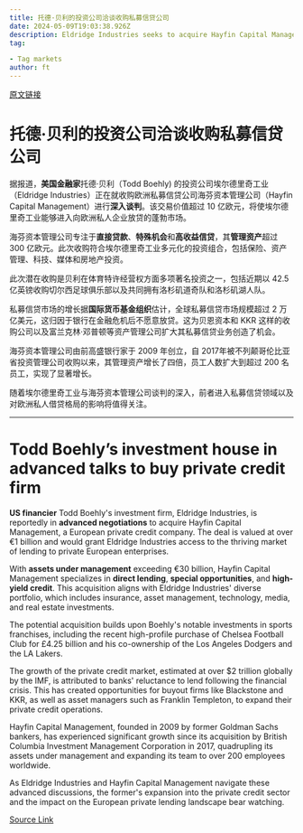 ```yaml
---
title: 托德·贝利的投资公司洽谈收购私募信贷公司
date: 2024-05-09T19:03:38.926Z
description: Eldridge Industries seeks to acquire Hayfin Capital Management in €1bn-plus deal
tag: 

- Tag markets
author: ft
---
```


[原文链接](https://ft.com/content/37790b78-4f10-4ee9-b763-0c633c011f77)

# 托德·贝利的投资公司洽谈收购私募信贷公司

据报道，**美国金融家**托德·贝利（Todd Boehly) 的投资公司埃尔德里奇工业（Eldridge Industries）正在就收购欧洲私募信贷公司海芬资本管理公司（Hayfin Capital Management）进行**深入谈判**。该交易价值超过 10 亿欧元，将使埃尔德里奇工业能够进入向欧洲私人企业放贷的蓬勃市场。

海芬资本管理公司专注于**直接贷款**、**特殊机会**和**高收益信贷**，其**管理资产**超过 300 亿欧元。此次收购符合埃尔德里奇工业多元化的投资组合，包括保险、资产管理、科技、媒体和房地产投资。

此次潜在收购是贝利在体育特许经营权方面多项著名投资之一，包括近期以 42.5 亿英镑收购切尔西足球俱乐部以及共同拥有洛杉矶道奇队和洛杉矶湖人队。

私募信贷市场的增长据**国际货币基金组织**估计，全球私募信贷市场规模超过 2 万亿美元，这归因于银行在金融危机后不愿意放贷。这为贝恩资本和 KKR 这样的收购公司以及富兰克林·邓普顿等资产管理公司扩大其私募信贷业务创造了机会。

海芬资本管理公司由前高盛银行家于 2009 年创立，自 2017年被不列颠哥伦比亚省投资管理公司收购以来，其管理资产增长了四倍，员工人数扩大到超过 200 名员工，实现了显著增长。

随着埃尔德里奇工业与海芬资本管理公司谈判的深入，前者进入私募信贷领域以及对欧洲私人借贷格局的影响将值得关注。

---

# Todd Boehly’s investment house in advanced talks to buy private credit firm

**US financier** Todd Boehly's investment firm, Eldridge Industries, is reportedly in **advanced negotiations** to acquire Hayfin Capital Management, a European private credit company. The deal is valued at over €1 billion and would grant Eldridge Industries access to the thriving market of lending to private European enterprises. 

With **assets under management** exceeding €30 billion, Hayfin Capital Management specializes in **direct lending**, **special opportunities**, and **high-yield credit**. This acquisition aligns with Eldridge Industries' diverse portfolio, which includes insurance, asset management, technology, media, and real estate investments. 

The potential acquisition builds upon Boehly's notable investments in sports franchises, including the recent high-profile purchase of Chelsea Football Club for £4.25 billion and his co-ownership of the Los Angeles Dodgers and the LA Lakers. 

The growth of the private credit market, estimated at over $2 trillion globally by the IMF, is attributed to banks' reluctance to lend following the financial crisis. This has created opportunities for buyout firms like Blackstone and KKR, as well as asset managers such as Franklin Templeton, to expand their private credit operations. 

Hayfin Capital Management, founded in 2009 by former Goldman Sachs bankers, has experienced significant growth since its acquisition by British Columbia Investment Management Corporation in 2017, quadrupling its assets under management and expanding its team to over 200 employees worldwide. 

As Eldridge Industries and Hayfin Capital Management navigate these advanced discussions, the former's expansion into the private credit sector and the impact on the European private lending landscape bear watching.

[Source Link](https://ft.com/content/37790b78-4f10-4ee9-b763-0c633c011f77)

